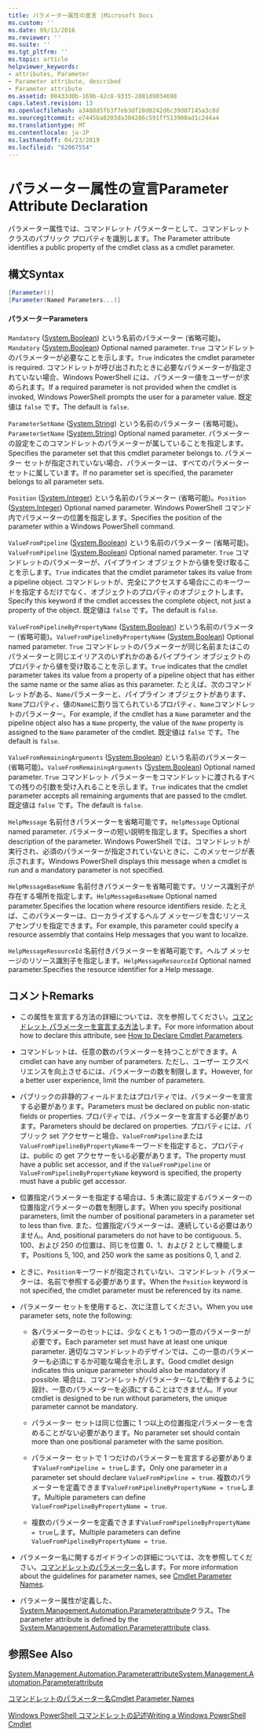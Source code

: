 ```yaml
---
title: パラメーター属性の宣言 |Microsoft Docs
ms.custom: ''
ms.date: 09/13/2016
ms.reviewer: ''
ms.suite: ''
ms.tgt_pltfrm: ''
ms.topic: article
helpviewer_keywords:
- attributes, Parameter
- Parameter attribute, described
- Parameter attribute
ms.assetid: 08433d0b-169b-42c8-9335-2881d9034698
caps.latest.revision: 13
ms.openlocfilehash: a3488d5fb3f7eb3df28d0242d6c39d07145a3c8d
ms.sourcegitcommit: e7445ba8203da304286c591ff513900ad1c244a4
ms.translationtype: MT
ms.contentlocale: ja-JP
ms.lasthandoff: 04/23/2019
ms.locfileid: "62067554"
---
```

# <a name="parameter-attribute-declaration"></a><span data-ttu-id="eb7ba-102">パラメーター属性の宣言</span><span class="sxs-lookup"><span data-stu-id="eb7ba-102">Parameter Attribute Declaration</span></span>

<span data-ttu-id="eb7ba-103">パラメーター属性では、コマンドレット パラメーターとして、コマンドレット クラスのパブリック プロパティを識別します。</span><span class="sxs-lookup"><span data-stu-id="eb7ba-103">The Parameter attribute identifies a public property of the cmdlet class as a cmdlet parameter.</span></span>

## <a name="syntax"></a><span data-ttu-id="eb7ba-104">構文</span><span class="sxs-lookup"><span data-stu-id="eb7ba-104">Syntax</span></span>

```csharp
[Parameter()]
[Parameter(Named Parameters...)]
```

#### <a name="parameters"></a><span data-ttu-id="eb7ba-105">パラメーター</span><span class="sxs-lookup"><span data-stu-id="eb7ba-105">Parameters</span></span>

<span data-ttu-id="eb7ba-106">`Mandatory` ([System.Boolean](/dotnet/api/System.Boolean)) という名前のパラメーター (省略可能)。</span><span class="sxs-lookup"><span data-stu-id="eb7ba-106">`Mandatory` ([System.Boolean](/dotnet/api/System.Boolean)) Optional named parameter.</span></span> <span data-ttu-id="eb7ba-107">`True` コマンドレットのパラメーターが必要なことを示します。</span><span class="sxs-lookup"><span data-stu-id="eb7ba-107">`True` indicates the cmdlet parameter is required.</span></span> <span data-ttu-id="eb7ba-108">コマンドレットが呼び出されたときに必要なパラメーターが指定されていない場合、Windows PowerShell には、パラメーター値をユーザーが求められます。</span><span class="sxs-lookup"><span data-stu-id="eb7ba-108">If a required parameter is not provided when the cmdlet is invoked, Windows PowerShell prompts the user for a parameter value.</span></span> <span data-ttu-id="eb7ba-109">既定値は `false` です。</span><span class="sxs-lookup"><span data-stu-id="eb7ba-109">The default is `false`.</span></span>

<span data-ttu-id="eb7ba-110">`ParameterSetName` ([System.String](/dotnet/api/System.String)) という名前のパラメーター (省略可能)。</span><span class="sxs-lookup"><span data-stu-id="eb7ba-110">`ParameterSetName` ([System.String](/dotnet/api/System.String)) Optional named parameter.</span></span> <span data-ttu-id="eb7ba-111">パラメーターの設定をこのコマンドレットのパラメーターが属していることを指定します。</span><span class="sxs-lookup"><span data-stu-id="eb7ba-111">Specifies the parameter set that this cmdlet parameter belongs to.</span></span> <span data-ttu-id="eb7ba-112">パラメーター セットが指定されていない場合、パラメーターは、すべてのパラメーター セットに属しています。</span><span class="sxs-lookup"><span data-stu-id="eb7ba-112">If no parameter set is specified, the parameter belongs to all parameter sets.</span></span>

<span data-ttu-id="eb7ba-113">`Position` ([System.Integer](/dotnet/api/System.Integer)) という名前のパラメーター (省略可能)。</span><span class="sxs-lookup"><span data-stu-id="eb7ba-113">`Position` ([System.Integer](/dotnet/api/System.Integer)) Optional named parameter.</span></span> <span data-ttu-id="eb7ba-114">Windows PowerShell コマンド内でパラメーターの位置を指定します。</span><span class="sxs-lookup"><span data-stu-id="eb7ba-114">Specifies the position of the parameter within a Windows PowerShell command.</span></span>

<span data-ttu-id="eb7ba-115">`ValueFromPipeline` ([System.Boolean](/dotnet/api/System.Boolean)) という名前のパラメーター (省略可能)。</span><span class="sxs-lookup"><span data-stu-id="eb7ba-115">`ValueFromPipeline` ([System.Boolean](/dotnet/api/System.Boolean)) Optional named parameter.</span></span> <span data-ttu-id="eb7ba-116">`True` コマンドレットのパラメーターが、パイプライン オブジェクトから値を受け取ることを示します。</span><span class="sxs-lookup"><span data-stu-id="eb7ba-116">`True` indicates that the cmdlet parameter takes its value from a pipeline object.</span></span> <span data-ttu-id="eb7ba-117">コマンドレットが、完全にアクセスする場合にこのキーワードを指定するだけでなく、オブジェクトのプロパティのオブジェクトします。</span><span class="sxs-lookup"><span data-stu-id="eb7ba-117">Specify this keyword if the cmdlet accesses the complete object, not just a property of the object.</span></span> <span data-ttu-id="eb7ba-118">既定値は `false` です。</span><span class="sxs-lookup"><span data-stu-id="eb7ba-118">The default is `false`.</span></span>

<span data-ttu-id="eb7ba-119">`ValueFromPipelineByPropertyName` ([System.Boolean](/dotnet/api/System.Boolean)) という名前のパラメーター (省略可能)。</span><span class="sxs-lookup"><span data-stu-id="eb7ba-119">`ValueFromPipelineByPropertyName` ([System.Boolean](/dotnet/api/System.Boolean)) Optional named parameter.</span></span> <span data-ttu-id="eb7ba-120">`True` コマンドレットのパラメーターが同じ名前またはこのパラメーターと同じエイリアスのいずれかのあるパイプライン オブジェクトのプロパティから値を受け取ることを示します。</span><span class="sxs-lookup"><span data-stu-id="eb7ba-120">`True` indicates that the cmdlet parameter takes its value from a property of a pipeline object that has either the same name or the same alias as this parameter.</span></span> <span data-ttu-id="eb7ba-121">たとえば、次のコマンドレットがある、`Name`パラメーターと、パイプライン オブジェクトがあります、`Name`プロパティ、値の`Name`に割り当てられているプロパティ、`Name`コマンドレットのパラメーター。</span><span class="sxs-lookup"><span data-stu-id="eb7ba-121">For example, if the cmdlet has a `Name` parameter and the pipeline object also has a `Name` property, the value of the `Name` property is assigned to the `Name` parameter of the cmdlet.</span></span> <span data-ttu-id="eb7ba-122">既定値は `false` です。</span><span class="sxs-lookup"><span data-stu-id="eb7ba-122">The default is `false`.</span></span>

<span data-ttu-id="eb7ba-123">`ValueFromRemainingArguments` ([System.Boolean](/dotnet/api/System.Boolean)) という名前のパラメーター (省略可能)。</span><span class="sxs-lookup"><span data-stu-id="eb7ba-123">`ValueFromRemainingArguments` ([System.Boolean](/dotnet/api/System.Boolean)) Optional named parameter.</span></span> <span data-ttu-id="eb7ba-124">`True` コマンドレット パラメーターをコマンドレットに渡されるすべての残りの引数を受け入れることを示します。</span><span class="sxs-lookup"><span data-stu-id="eb7ba-124">`True` indicates that the cmdlet parameter accepts all remaining arguments that are passed to the cmdlet.</span></span> <span data-ttu-id="eb7ba-125">既定値は `false` です。</span><span class="sxs-lookup"><span data-stu-id="eb7ba-125">The default is `false`.</span></span>

<span data-ttu-id="eb7ba-126">`HelpMessage` 名前付きパラメーターを省略可能です。</span><span class="sxs-lookup"><span data-stu-id="eb7ba-126">`HelpMessage` Optional named parameter.</span></span> <span data-ttu-id="eb7ba-127">パラメーターの短い説明を指定します。</span><span class="sxs-lookup"><span data-stu-id="eb7ba-127">Specifies a short description of the parameter.</span></span> <span data-ttu-id="eb7ba-128">Windows PowerShell では、コマンドレットが実行され、必須のパラメーターが指定されていないときに、このメッセージが表示されます。</span><span class="sxs-lookup"><span data-stu-id="eb7ba-128">Windows PowerShell displays this message when a cmdlet is run and a mandatory parameter is not specified.</span></span>

<span data-ttu-id="eb7ba-129">`HelpMessageBaseName` 名前付きパラメーターを省略可能です。リソース識別子が存在する場所を指定します。</span><span class="sxs-lookup"><span data-stu-id="eb7ba-129">`HelpMessageBaseName` Optional named parameter.Specifies the location where resource identifiers reside.</span></span> <span data-ttu-id="eb7ba-130">たとえば、このパラメーターは、ローカライズするヘルプ メッセージを含むリソース アセンブリを指定できます。</span><span class="sxs-lookup"><span data-stu-id="eb7ba-130">For example, this parameter could specify a resource assembly that contains Help messages that you want to localize.</span></span>

<span data-ttu-id="eb7ba-131">`HelpMessageResourceId` 名前付きパラメーターを省略可能です。ヘルプ メッセージのリソース識別子を指定します。</span><span class="sxs-lookup"><span data-stu-id="eb7ba-131">`HelpMessageResourceId` Optional named parameter.Specifies the resource identifier for a Help message.</span></span>

## <a name="remarks"></a><span data-ttu-id="eb7ba-132">コメント</span><span class="sxs-lookup"><span data-stu-id="eb7ba-132">Remarks</span></span>

- <span data-ttu-id="eb7ba-133">この属性を宣言する方法の詳細については、次を参照してください。[コマンドレット パラメーターを宣言する方法](./how-to-declare-cmdlet-parameters.md)します。</span><span class="sxs-lookup"><span data-stu-id="eb7ba-133">For more information about how to declare this attribute, see [How to Declare Cmdlet Parameters](./how-to-declare-cmdlet-parameters.md).</span></span>

- <span data-ttu-id="eb7ba-134">コマンドレットは、任意の数のパラメーターを持つことができます。</span><span class="sxs-lookup"><span data-stu-id="eb7ba-134">A cmdlet can have any number of parameters.</span></span> <span data-ttu-id="eb7ba-135">ただし、ユーザー エクスペリエンスを向上させるには、パラメーターの数を制限します。</span><span class="sxs-lookup"><span data-stu-id="eb7ba-135">However, for a better user experience, limit the number of parameters.</span></span>

- <span data-ttu-id="eb7ba-136">パブリックの非静的フィールドまたはプロパティでは、パラメーターを宣言する必要があります。</span><span class="sxs-lookup"><span data-stu-id="eb7ba-136">Parameters must be declared on public non-static fields or properties.</span></span> <span data-ttu-id="eb7ba-137">プロパティでは、パラメーターを宣言する必要があります。</span><span class="sxs-lookup"><span data-stu-id="eb7ba-137">Parameters should be declared on properties.</span></span> <span data-ttu-id="eb7ba-138">プロパティには、パブリック set アクセサーと場合、`ValueFromPipeline`または`ValueFromPipelineByPropertyName`キーワードを指定すると、プロパティは、public の get アクセサーをいる必要があります。</span><span class="sxs-lookup"><span data-stu-id="eb7ba-138">The property must have a public set accessor, and if the `ValueFromPipeline` or `ValueFromPipelineByPropertyName` keyword is specified, the property must have a public get accessor.</span></span>

- <span data-ttu-id="eb7ba-139">位置指定パラメーターを指定する場合は、5 未満に設定するパラメーターの位置指定パラメーターの数を制限します。</span><span class="sxs-lookup"><span data-stu-id="eb7ba-139">When you specify positional parameters,  limit the number of positional parameters in a parameter set to less than five.</span></span> <span data-ttu-id="eb7ba-140">また、位置指定パラメーターは、連続している必要はありません。</span><span class="sxs-lookup"><span data-stu-id="eb7ba-140">And, positional parameters do not have to be contiguous.</span></span> <span data-ttu-id="eb7ba-141">5、100、および 250 の位置は、同じを位置 0、1、および 2 として機能します。</span><span class="sxs-lookup"><span data-stu-id="eb7ba-141">Positions 5, 100, and 250 work the same as positions 0, 1, and 2.</span></span>

- <span data-ttu-id="eb7ba-142">ときに、`Position`キーワードが指定されていない、コマンドレット パラメーターは、名前で参照する必要があります。</span><span class="sxs-lookup"><span data-stu-id="eb7ba-142">When the `Position` keyword is not specified, the cmdlet parameter must be referenced by its name.</span></span>

- <span data-ttu-id="eb7ba-143">パラメーター セットを使用すると、次に注意してください。</span><span class="sxs-lookup"><span data-stu-id="eb7ba-143">When you use parameter sets, note the following:</span></span>

    - <span data-ttu-id="eb7ba-144">各パラメーターのセットには、少なくとも 1 つの一意のパラメーターが必要です。</span><span class="sxs-lookup"><span data-stu-id="eb7ba-144">Each parameter set must have at least one unique parameter.</span></span> <span data-ttu-id="eb7ba-145">適切なコマンドレットのデザインでは、この一意のパラメーターも必須にするか可能な場合を示します。</span><span class="sxs-lookup"><span data-stu-id="eb7ba-145">Good cmdlet design indicates this unique parameter should also be mandatory if possible.</span></span> <span data-ttu-id="eb7ba-146">場合は、コマンドレットがパラメーターなしで動作するように設計、一意のパラメーターを必須にすることはできません。</span><span class="sxs-lookup"><span data-stu-id="eb7ba-146">If your cmdlet is designed to be run without parameters, the unique parameter cannot be mandatory.</span></span>

    - <span data-ttu-id="eb7ba-147">パラメーター セットは同じ位置に 1 つ以上の位置指定パラメーターを含めることがない必要があります。</span><span class="sxs-lookup"><span data-stu-id="eb7ba-147">No parameter set should contain more than one positional parameter with the same position.</span></span>

    - <span data-ttu-id="eb7ba-148">パラメーター セットで 1 つだけのパラメーターを宣言する必要があります`ValueFromPipeline = true`します。</span><span class="sxs-lookup"><span data-stu-id="eb7ba-148">Only one parameter in a parameter set should declare `ValueFromPipeline = true`.</span></span> <span data-ttu-id="eb7ba-149">複数のパラメーターを定義できます`ValueFromPipelineByPropertyName = true`します。</span><span class="sxs-lookup"><span data-stu-id="eb7ba-149">Multiple parameters can define `ValueFromPipelineByPropertyName = true`.</span></span>

    - <span data-ttu-id="eb7ba-150">複数のパラメーターを定義できます`ValueFromPipelineByPropertyName = true`します。</span><span class="sxs-lookup"><span data-stu-id="eb7ba-150">Multiple parameters can define `ValueFromPipelineByPropertyName = true`.</span></span>

- <span data-ttu-id="eb7ba-151">パラメーター名に関するガイドラインの詳細については、次を参照してください。[コマンドレットのパラメーター名](standard-cmdlet-parameter-names-and-types.md)します。</span><span class="sxs-lookup"><span data-stu-id="eb7ba-151">For more information about the guidelines for parameter names, see [Cmdlet Parameter Names](standard-cmdlet-parameter-names-and-types.md).</span></span>

- <span data-ttu-id="eb7ba-152">パラメーター属性が定義した、 [System.Management.Automation.Parameterattribute](/dotnet/api/System.Management.Automation.ParameterAttribute)クラス。</span><span class="sxs-lookup"><span data-stu-id="eb7ba-152">The parameter attribute is defined by the [System.Management.Automation.Parameterattribute](/dotnet/api/System.Management.Automation.ParameterAttribute) class.</span></span>

## <a name="see-also"></a><span data-ttu-id="eb7ba-153">参照</span><span class="sxs-lookup"><span data-stu-id="eb7ba-153">See Also</span></span>

[<span data-ttu-id="eb7ba-154">System.Management.Automation.Parameterattribute</span><span class="sxs-lookup"><span data-stu-id="eb7ba-154">System.Management.Automation.Parameterattribute</span></span>](/dotnet/api/System.Management.Automation.ParameterAttribute)

[<span data-ttu-id="eb7ba-155">コマンドレットのパラメーター名</span><span class="sxs-lookup"><span data-stu-id="eb7ba-155">Cmdlet Parameter Names</span></span>](standard-cmdlet-parameter-names-and-types.md)

[<span data-ttu-id="eb7ba-156">Windows PowerShell コマンドレットの記述</span><span class="sxs-lookup"><span data-stu-id="eb7ba-156">Writing a Windows PowerShell Cmdlet</span></span>](./writing-a-windows-powershell-cmdlet.md)
